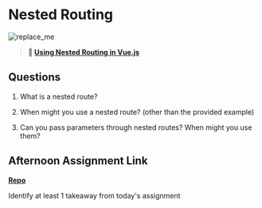 # Nested Routing

![replace_me](https://codeworks.blob.core.windows.net/public/assets/img/illustrations/placeholder.svg)

> **📖 [Using Nested Routing in Vue.js](https://codeworksacademy.com/fs-student-guide/resources/wk6/04-Child-Routes)**

## Questions

1. What is a nested route?

2. When might you use a nested route? (other than the provided example)

3. Can you pass parameters through nested routes? When might you use them?

## Afternoon Assignment Link

**[Repo](https://github.com/Ethan-Johnson17/<ASSIGNMENT_REPO>)**

Identify at least 1 takeaway from today's assignment
